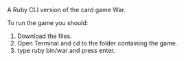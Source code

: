 A Ruby CLI version of the card game War.

To run the game you should:
1. Download the files.
2. Open Terminal and cd to the folder containing the game.
3. type ruby bin/war and press enter.
